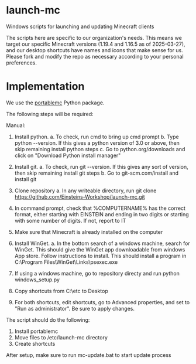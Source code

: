 # launch-mc
Windows scripts for launching and updating Minecraft clients

The scripts here are specific to our organization's needs. This means
we target our specific Minecraft versions (1.19.4 and 1.16.5 as of 2025-03-27),
and our desktop shortcuts have names and icons that make sense for us.
Please fork and modify the repo as necessary according to your personal preferences.

# Implementation

We use the [portablemc](https://github.com/mindstorm38/portablemc) Python package.

The following steps will be required:

Manual:

1. Install python.
	a. To check, run cmd to bring up cmd prompt
	b. Type python --version.  If this gives a python version of 3.0 or above, then skip remaining install python steps
	c. Go to python.org/downloads and click on "Download Python install manager"

2. Install git.
	a. To check, run git --version.  If this gives any sort of version, then skip remaining install git steps
	b. Go to git-scm.com/install and install git

3. Clone repository
	a. In any writeable directory, run git clone https://github.com/Einsteins-Workshop/launch-mc.git

4. In command prompt, check that %COMPUTERNAME% has the correct format, either starting with EINSTEIN and ending in two digits or starting with some number of digits. If not, report to IT

5. Make sure that Minecraft is already installed on the computer

6. Install WinGet.
	a. In the bottom search of a windows machine, search for WinGet.  This should give the WinGet app downloadable
		from windows App store.  Follow instructions to install. This should install a program in
		C:\Program Files\WinGet\Links\psexec.exe

7. If using a windows machine, go to repository directy and run python windows_setup.py

8. Copy shortcuts from C:\etc to Desktop

9. For both shortcuts, edit shortcuts, go to Advanced properties, and set to "Run as administrator". Be sure to apply
	changes.


The script should do the following:

1. Install portablemc
2. Move files to /etc/launch-mc directory
3. Create shortcuts


After setup, make sure to run mc-update.bat to start update process
